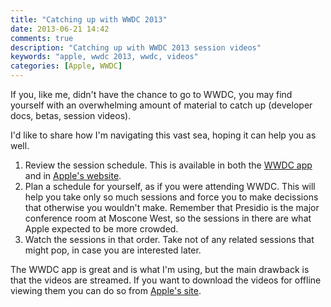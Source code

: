 ```yaml
---
title: "Catching up with WWDC 2013"
date: 2013-06-21 14:42
comments: true
description: "Catching up with WWDC 2013 session videos"
keywords: "apple, wwdc 2013, wwdc, videos"
categories: [Apple, WWDC]
---
```

If you, like me, didn't have the chance to go to WWDC, you may find yourself with an overwhelming amount
of material to catch up (developer docs, betas, session videos).

I'd like to share how I'm navigating this vast sea, hoping it can help you as well.

1. Review the session schedule. This is available in both the [WWDC app][WWDCApp] and in [Apple's website][WWDC2013Schedule].
2. Plan a schedule for yourself, as if you were attending WWDC. This will help you take only so much sessions and force you to make decissions that otherwise you wouldn't make. Remember that Presidio is the major conference room at Moscone West, so the sessions in there are what Apple expected to be more crowded.
3. Watch the sessions in that order. Take not of any related sessions that might pop, in case you are interested later.

The WWDC app is great and is what I'm using, but the main drawback is that the videos are streamed.
If you want to download the videos for offline viewing them you can do so from
[Apple's site][WWDC2013Videos].

[WWDC2013Schedule]: https://developer.apple.com/wwdc/schedule/
[WWDC2013Videos]: https://developer.apple.com/wwdc/videos/
[WWDCApp]: https://itunes.apple.com/us/app/wwdc/id640199958?mt=8